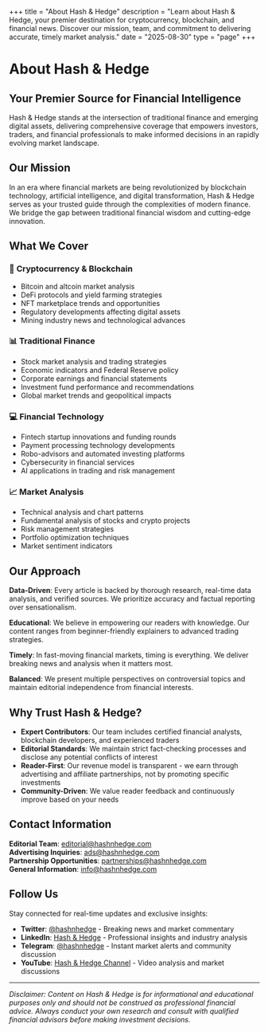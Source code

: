 +++
title = "About Hash & Hedge"
description = "Learn about Hash & Hedge, your premier destination for cryptocurrency, blockchain, and financial news. Discover our mission, team, and commitment to delivering accurate, timely market analysis."
date = "2025-08-30"
type = "page"
+++

# About Hash & Hedge

## Your Premier Source for Financial Intelligence

Hash & Hedge stands at the intersection of traditional finance and emerging digital assets, delivering comprehensive coverage that empowers investors, traders, and financial professionals to make informed decisions in an rapidly evolving market landscape.

## Our Mission

In an era where financial markets are being revolutionized by blockchain technology, artificial intelligence, and digital transformation, Hash & Hedge serves as your trusted guide through the complexities of modern finance. We bridge the gap between traditional financial wisdom and cutting-edge innovation.

## What We Cover

### 🔗 **Cryptocurrency & Blockchain**
- Bitcoin and altcoin market analysis
- DeFi protocols and yield farming strategies  
- NFT marketplace trends and opportunities
- Regulatory developments affecting digital assets
- Mining industry news and technological advances

### 📊 **Traditional Finance**
- Stock market analysis and trading strategies
- Economic indicators and Federal Reserve policy
- Corporate earnings and financial statements
- Investment fund performance and recommendations
- Global market trends and geopolitical impacts

### 💻 **Financial Technology**
- Fintech startup innovations and funding rounds
- Payment processing technology developments
- Robo-advisors and automated investing platforms
- Cybersecurity in financial services
- AI applications in trading and risk management

### 📈 **Market Analysis**
- Technical analysis and chart patterns
- Fundamental analysis of stocks and crypto projects
- Risk management strategies
- Portfolio optimization techniques
- Market sentiment indicators

## Our Approach

**Data-Driven**: Every article is backed by thorough research, real-time data analysis, and verified sources. We prioritize accuracy and factual reporting over sensationalism.

**Educational**: We believe in empowering our readers with knowledge. Our content ranges from beginner-friendly explainers to advanced trading strategies.

**Timely**: In fast-moving financial markets, timing is everything. We deliver breaking news and analysis when it matters most.

**Balanced**: We present multiple perspectives on controversial topics and maintain editorial independence from financial interests.

## Why Trust Hash & Hedge?

- **Expert Contributors**: Our team includes certified financial analysts, blockchain developers, and experienced traders
- **Editorial Standards**: We maintain strict fact-checking processes and disclose any potential conflicts of interest  
- **Reader-First**: Our revenue model is transparent - we earn through advertising and affiliate partnerships, not by promoting specific investments
- **Community-Driven**: We value reader feedback and continuously improve based on your needs

## Contact Information

**Editorial Team**: editorial@hashnhedge.com  
**Advertising Inquiries**: ads@hashnhedge.com  
**Partnership Opportunities**: partnerships@hashnhedge.com  
**General Information**: info@hashnhedge.com

## Follow Us

Stay connected for real-time updates and exclusive insights:

- **Twitter**: [@hashnhedge](https://twitter.com/hashnhedge) - Breaking news and market commentary
- **LinkedIn**: [Hash & Hedge](https://linkedin.com/company/hash-and-hedge) - Professional insights and industry analysis
- **Telegram**: [@hashnhedge](https://t.me/hashnhedge) - Instant market alerts and community discussion
- **YouTube**: [Hash & Hedge Channel](https://youtube.com/hashnhedge) - Video analysis and market discussions

---

*Disclaimer: Content on Hash & Hedge is for informational and educational purposes only and should not be construed as professional financial advice. Always conduct your own research and consult with qualified financial advisors before making investment decisions.*
